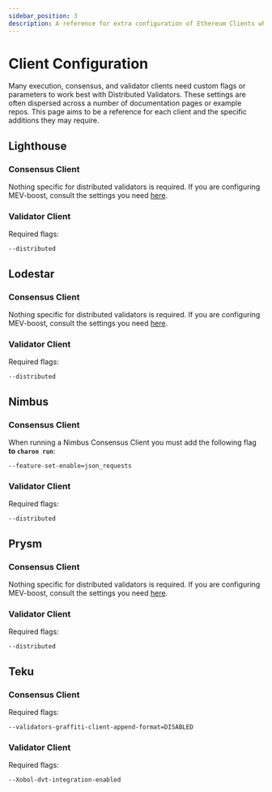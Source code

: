 ```yaml
---
sidebar_position: 3
description: A reference for extra configuration of Ethereum Clients when running in DVs. 
---
```


# Client Configuration

Many execution, consensus, and validator clients need custom flags or parameters to work best with Distributed Validators. These settings are often dispersed across a number of documentation pages or example repos. This page aims to be a reference for each client and the specific additions they may require.




## Lighthouse

### Consensus Client

Nothing specific for distributed validators is required. If you are configuring MEV-boost, consult the settings you need [here](../advanced/quickstart-builder-api.mdx#consensus-clients).

### Validator Client

Required flags:
```shell
--distributed
```

## Lodestar

### Consensus Client

Nothing specific for distributed validators is required. If you are configuring MEV-boost, consult the settings you need [here](../advanced/quickstart-builder-api.mdx#consensus-clients).

### Validator Client

Required flags:
```shell
--distributed
```

## Nimbus

### Consensus Client

When running a Nimbus Consensus Client you must add the following flag **to `charon run`**:
```shell
--feature-set-enable=json_requests
```

### Validator Client

Required flags:
```shell
--distributed
```

## Prysm

### Consensus Client

Nothing specific for distributed validators is required. If you are configuring MEV-boost, consult the settings you need [here](../advanced/quickstart-builder-api.mdx#consensus-clients).

### Validator Client

Required flags:
```shell
--distributed
```

## Teku

### Consensus Client

Required flags:
```shell
--validators-graffiti-client-append-format=DISABLED
```

### Validator Client

Required flags:
```shell
--Xobol-dvt-integration-enabled
```